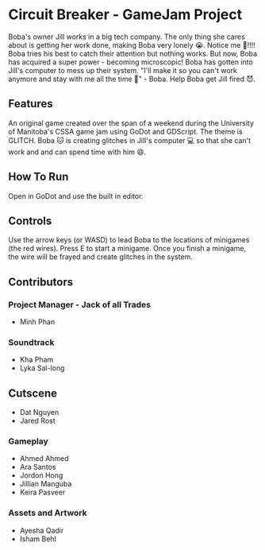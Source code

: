 # Circuit Breaker - GameJam Project

Boba's owner Jill works in a big tech company. The only thing she cares about is getting her work done, making Boba very lonely :sob:. Notice me :pleading_face:!!!! Boba tries his best to catch their attention but nothing works. But now, Boba has acquired a super power - becoming microscopic! Boba has gotten into Jill's computer to mess up their system. "I'll make it so you can't work anymore and stay with me all the time 😤" - Boba. Help Boba get Jill fired 😈.

## Features

An original game created over the span of a weekend during the University of Manitoba's CSSA game jam using GoDot and GDScript. The theme is GLITCH. Boba 🐱 is creating glitches in Jill's computer 💻 so that she can't work and and can spend time with him 😄.

## How To Run

Open in GoDot and use the built in editor.

## Controls

Use the arrow keys (or WASD) to lead Boba to the locations of minigames (the red wires). Press E to start a minigame. Once you finish a minigame, the wire will be frayed and create glitches in the system.

## Contributors

### Project Manager - Jack of all Trades

- Minh Phan

### Soundtrack

- Kha Pham
- Lyka Sal-long

## Cutscene

- Dat Nguyen
- Jared Rost

### Gameplay

- Ahmed Ahmed
- Ara Santos
- Jordon Hong
- Jillian Manguba
- Keira Pasveer

### Assets and Artwork

- Ayesha Qadir
- Isham Behl
